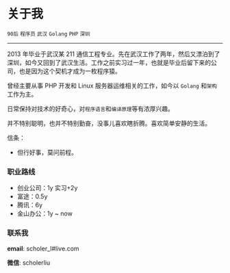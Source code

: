 # 关于我

`90后` `程序员` `武汉` `Golang` `PHP` `深圳`

---

2013 年毕业于武汉某 211 通信工程专业。先在武汉工作了两年，然后又漂泊到了深圳，如今又回到了武汉生活。工作之前实习过一年，也就是毕业后留下来的公司，也是因为这个契机才成为一枚程序猿。

曾经主要从事 PHP 开发和 Linux 服务器运维相关的工作，如今以 `Golang` 和`架构`工作为主。

日常保持对技术的好奇心，对`程序语言`和`编译原理`等有浓厚兴趣。

并不特别聪明，也并不特别勤奋，没事儿喜欢瞎折腾。喜欢简单安静的生活。

信条：

-   但行好事，莫问前程。

### 职业路线

-   创业公司：1y 实习+2y
-   富途：0.5y
-   腾讯：6y
-   金山办公：1y ~ now

### 联系我

**email**: scholer_l#live.com

**微信**: scholerliu
